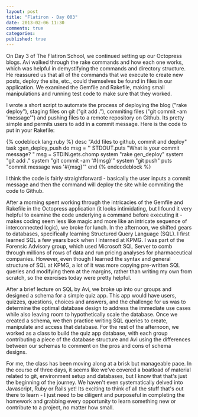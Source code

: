```yaml
---
layout: post
title: "Flatiron - Day 003"
date: 2013-02-06 11:30
comments: true
categories: 
published: true
---
```


On Day 3 of The Flatiron School, we continued setting up our Octopress blogs. Avi walked through the rake commands and how each one works, which was helpful in demystifying the commands and directory structure. He reassured us that all of the commands that we execute to create new posts, deploy the site, etc., could themselves be found in files in our application. We examined the Gemfile and Rakefile, making small manipulations and running test code to make sure that they worked.

<!--more-->

I wrote a short script to automate the process of deploying the blog ("rake deploy"), staging files on git ("git add ."), commiting files ("git commit -am 'message'") and pushing files to a remote repository on Github. Its pretty simple and permits users to add in a commit message. Here is the code to put in your Rakefile: 

{% codeblock lang:ruby %}
desc "Add files to github, commit and deploy"
task :gen_deploy_push do
  msg = ''
  STDOUT.puts "What is your commit message? "
  msg = STDIN.gets.chomp
  system "rake gen_deploy"
  system "git add ."
  system "git commit -am '#{msg}'"
  system "git push"
  puts "commit message was '#{msg}'"
end
{% endcodeblock %}

I think the code is fairly straightforward - basically the user inputs a commit message and then the command will deploy the site while commiting the code to Github. 

After a morning spent working through the intricacies of the Gemfile and Rakefile in the Octopress application (it looks intimidating, but I found it very helpful to examine the code underlying a command before executing it - makes coding seem less like magic and more like an intricate sequence of interconnected logic), we broke for lunch. In the afternoon, we shifted gears to databases, specifically learning Structured Query Language (SQL). I first learned SQL a few years back when I interned at KPMG. I was part of the Forensic Advisory group, which used Microsoft SQL Server to comb through millions of rows of data and run pricing analyses for pharmaceutical companies. However, even though I learned the syntax and general structure of SQL at KPMG, a lot of it was more copying pre-written SQL queries and modifying them at the margins, rather than writing my own from scratch, so the exercises today were pretty helpful. 

After a brief lecture on SQL by Avi, we broke up into our groups and designed a schema for a simple quiz app. This app would have users, quizzes, questions, choices and answers, and the challenge for us was to determine the optimal database design to address the immediate use cases while also leaving room to hypothetically scale the database. Once we created a schema, we then practice writing SQL queries to create, manipulate and access that database. For the rest of the afternoon, we worked as a class to build the quiz app database, with each group contributing a piece of the database structure and Avi using the differences between our schemas to comment on the pros and cons of schema designs.

For me, the class has been moving along at a brisk but manageable pace. In the course of three days, it seems like we've covered a boatload of material related to git, environment setup and databases, but I know that that's just the beginning of the journey. We haven't even systematically delved into Javascript, Ruby or Rails yet! Its exciting to think of all the stuff that's out there to learn - I just need to be diligent and purposeful in completing the homework and grabbing every opportunity to learn something new or contribute to a project, no matter how small.